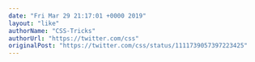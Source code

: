 ```yaml
---
date: "Fri Mar 29 21:17:01 +0000 2019"
layout: "like"
authorName: "CSS-Tricks"
authorUrl: "https://twitter.com/css"
originalPost: "https://twitter.com/css/status/1111739057397223425"
---
```

